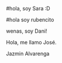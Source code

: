 #hola, soy Sara :D

#hola soy rubencito

wenas, soy Dani! 

Hola, me llamo José.

Jazmin Alvarenga




